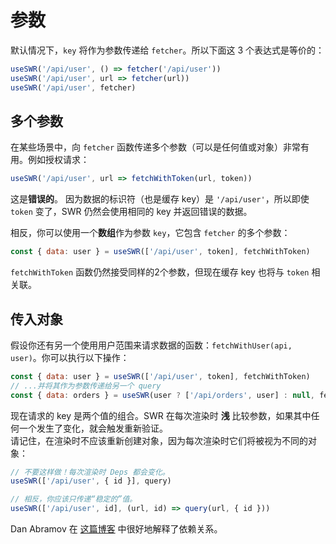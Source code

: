 # 参数

默认情况下，`key` 将作为参数传递给 `fetcher`。所以下面这 3 个表达式是等价的：

```js
useSWR('/api/user', () => fetcher('/api/user'))
useSWR('/api/user', url => fetcher(url))
useSWR('/api/user', fetcher)
```

## 多个参数

在某些场景中，向 `fetcher` 函数传递多个参数（可以是任何值或对象）非常有用。例如授权请求：

```js
useSWR('/api/user', url => fetchWithToken(url, token))
```

这是**错误的**。 因为数据的标识符（也是缓存 key）是 `'/api/user'`，所以即使 `token` 变了，SWR 仍然会使用相同的 key 并返回错误的数据。

相反，你可以使用一个**数组**作为参数 `key`，它包含 `fetcher` 的多个参数：

```js
const { data: user } = useSWR(['/api/user', token], fetchWithToken)
```

`fetchWithToken` 函数仍然接受同样的2个参数，但现在缓存 key 也将与 `token` 相关联。

## 传入对象

假设你还有另一个使用用户范围来请求数据的函数：`fetchWithUser(api, user)`。你可以执行以下操作：

```js
const { data: user } = useSWR(['/api/user', token], fetchWithToken)
// ...并将其作为参数传递给另一个 query
const { data: orders } = useSWR(user ? ['/api/orders', user] : null, fetchWithUser)
```

现在请求的 key 是两个值的组合。SWR 在每次渲染时 **浅** 比较参数，如果其中任何一个发生了变化，就会触发重新验证。  
请记住，在渲染时不应该重新创建对象，因为每次渲染时它们将被视为不同的对象：

```js
// 不要这样做！每次渲染时 Deps 都会变化。
useSWR(['/api/user', { id }], query)

// 相反，你应该只传递“稳定的”值。
useSWR(['/api/user', id], (url, id) => query(url, { id }))
```

Dan Abramov 在 [这篇博客](https://overreacted.io/a-complete-guide-to-useeffect/#but-i-cant-put-this-function-inside-an-effect) 中很好地解释了依赖关系。
